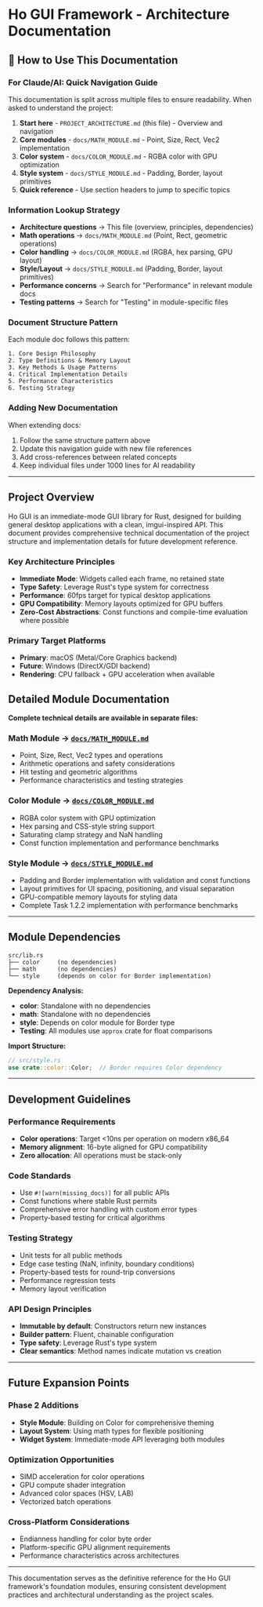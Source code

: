 # Ho GUI Framework - Architecture Documentation

## 📖 How to Use This Documentation

### For Claude/AI: Quick Navigation Guide
This documentation is split across multiple files to ensure readability. When asked to understand the project:

1. **Start here** - `PROJECT_ARCHITECTURE.md` (this file) - Overview and navigation
2. **Core modules** - `docs/MATH_MODULE.md` - Point, Size, Rect, Vec2 implementation
3. **Color system** - `docs/COLOR_MODULE.md` - RGBA color with GPU optimization
4. **Style system** - `docs/STYLE_MODULE.md` - Padding, Border, layout primitives
5. **Quick reference** - Use section headers to jump to specific topics

### Information Lookup Strategy
- **Architecture questions** → This file (overview, principles, dependencies)
- **Math operations** → `docs/MATH_MODULE.md` (Point, Rect, geometric operations)
- **Color handling** → `docs/COLOR_MODULE.md` (RGBA, hex parsing, GPU layout)
- **Style/Layout** → `docs/STYLE_MODULE.md` (Padding, Border, layout primitives)
- **Performance concerns** → Search for "Performance" in relevant module docs
- **Testing patterns** → Search for "Testing" in module-specific files

### Document Structure Pattern
Each module doc follows this pattern:
```
1. Core Design Philosophy
2. Type Definitions & Memory Layout
3. Key Methods & Usage Patterns
4. Critical Implementation Details
5. Performance Characteristics
6. Testing Strategy
```

### Adding New Documentation
When extending docs:
1. Follow the same structure pattern above
2. Update this navigation guide with new file references
3. Add cross-references between related concepts
4. Keep individual files under 1000 lines for AI readability

---

## Project Overview

Ho GUI is an immediate-mode GUI library for Rust, designed for building general desktop applications with a clean, imgui-inspired API. This document provides comprehensive technical documentation of the project structure and implementation details for future development reference.

### Key Architecture Principles
- **Immediate Mode**: Widgets called each frame, no retained state
- **Type Safety**: Leverage Rust's type system for correctness  
- **Performance**: 60fps target for typical desktop applications
- **GPU Compatibility**: Memory layouts optimized for GPU buffers
- **Zero-Cost Abstractions**: Const functions and compile-time evaluation where possible

### Primary Target Platforms
- **Primary**: macOS (Metal/Core Graphics backend)
- **Future**: Windows (DirectX/GDI backend)
- **Rendering**: CPU fallback + GPU acceleration when available

## Detailed Module Documentation

**Complete technical details are available in separate files:**

### Math Module → [`docs/MATH_MODULE.md`](docs/MATH_MODULE.md)
- Point, Size, Rect, Vec2 types and operations
- Arithmetic operations and safety considerations  
- Hit testing and geometric algorithms
- Performance characteristics and testing strategies

### Color Module → [`docs/COLOR_MODULE.md`](docs/COLOR_MODULE.md)
- RGBA color system with GPU optimization
- Hex parsing and CSS-style string support
- Saturating clamp strategy and NaN handling
- Const function implementation and performance benchmarks

### Style Module → [`docs/STYLE_MODULE.md`](docs/STYLE_MODULE.md)
- Padding and Border implementation with validation and const functions
- Layout primitives for UI spacing, positioning, and visual separation
- GPU-compatible memory layouts for styling data
- Complete Task 1.2.2 implementation with performance benchmarks

---

## Module Dependencies

```
src/lib.rs
├── color     (no dependencies)
├── math      (no dependencies)
└── style     (depends on color for Border implementation)
```

**Dependency Analysis:**
- **color**: Standalone with no dependencies
- **math**: Standalone with no dependencies  
- **style**: Depends on color module for Border type
- **Testing**: All modules use `approx` crate for float comparisons

**Import Structure:**
```rust
// src/style.rs
use crate::color::Color;  // Border requires Color dependency
```

---

## Development Guidelines

### Performance Requirements
- **Color operations**: Target <10ns per operation on modern x86_64
- **Memory alignment**: 16-byte aligned for GPU compatibility
- **Zero allocation**: All operations must be stack-only

### Code Standards
- Use `#![warn(missing_docs)]` for all public APIs
- Const functions where stable Rust permits
- Comprehensive error handling with custom error types
- Property-based testing for critical algorithms

### Testing Strategy
- Unit tests for all public methods
- Edge case testing (NaN, infinity, boundary conditions)
- Property-based tests for round-trip conversions
- Performance regression tests
- Memory layout verification

### API Design Principles
- **Immutable by default**: Constructors return new instances
- **Builder pattern**: Fluent, chainable configuration
- **Type safety**: Leverage Rust's type system
- **Clear semantics**: Method names indicate mutation vs creation

---

## Future Expansion Points

### Phase 2 Additions
- **Style Module**: Building on Color for comprehensive theming
- **Layout System**: Using math types for flexible positioning
- **Widget System**: Immediate-mode API leveraging both modules

### Optimization Opportunities
- SIMD acceleration for color operations
- GPU compute shader integration
- Advanced color spaces (HSV, LAB)
- Vectorized batch operations

### Cross-Platform Considerations
- Endianness handling for color byte order
- Platform-specific GPU alignment requirements
- Performance characteristics across architectures

---

This documentation serves as the definitive reference for the Ho GUI framework's foundation modules, ensuring consistent development practices and architectural understanding as the project scales.